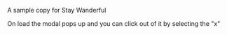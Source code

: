 A sample copy for Stay Wanderful

On load the modal pops up and you can click out of it by selecting the "x"

